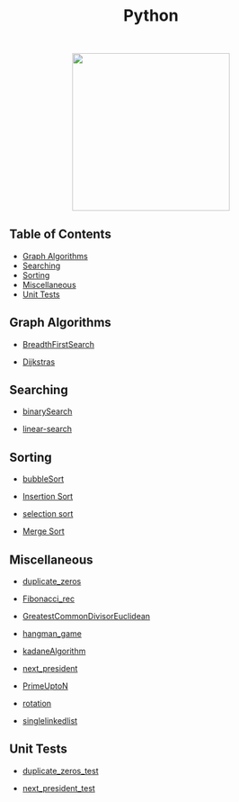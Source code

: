 <h1 align="center">Python</h1> <br>

<p align="center"><image src="https://external-content.duckduckgo.com/iu/?u=https%3A%2F%2Ftse1.mm.bing.net%2Fth%3Fid%3DOIP.9KDOmqHwpJPAtAsOOyNy0AHaHa%26pid%3DApi&f=1" width ="280" height="280"></image></p>

## Table of Contents

- [Graph Algorithms](#graph)
- [Searching](#searching)
- [Sorting](#sorting)
- [Miscellaneous](#others)
- [Unit Tests](#unit-tests)

<a name="graph"></a>

## Graph Algorithms

- [BreadthFirstSearch](https://github.com/aniketsharma00411/algorithmsUse/blob/master/Python/Graph%20Algorithms/BreadthFirstSearch.py)

- [Dijkstras](https://github.com/aniketsharma00411/algorithmsUse/blob/master/Python/Graph%20Algorithms/Dijkstras.py)

<a name="searching"></a>

## Searching

- [binarySearch](https://github.com/aniketsharma00411/algorithmsUse/blob/master/Python/Searching/binarySearch.py)

- [linear-search](https://github.com/aniketsharma00411/algorithmsUse/blob/master/Python/Searching/linear-search.py)

<a name="sorting"></a>

## Sorting

- [bubbleSort](https://github.com/aniketsharma00411/algorithmsUse/blob/master/Python/Sorting/bubbleSort.py)

- [Insertion Sort](https://github.com/aniketsharma00411/algorithmsUse/blob/insertion_sort/Python/Sorting/Insertion%20Sort.py)

- [selection sort](https://github.com/aniketsharma00411/algorithmsUse/blob/master/Python/Sorting/selection%20sort.py)

- [Merge Sort](https://github.com/aniketsharma00411/algorithmsUse/blob/master/Python/Sorting/merge_sort.py)



<a name="others"></a>

## Miscellaneous

- [duplicate_zeros](https://github.com/aniketsharma00411/algorithmsUse/blob/master/Python/Miscellaneous/duplicate_zeros.py)

- [Fibonacci_rec](https://github.com/aniketsharma00411/algorithmsUse/blob/master/Python/Miscellaneous/Fibonacci_rec.py)

- [GreatestCommonDivisorEuclidean](https://github.com/aniketsharma00411/algorithmsUse/blob/master/Python/Miscellaneous/GreatestCommonDivisorEuclidean.py)

- [hangman_game](https://github.com/aniketsharma00411/algorithmsUse/blob/master/Python/Miscellaneous/hangman_game.py)

- [kadaneAlgorithm](https://github.com/aniketsharma00411/algorithmsUse/blob/master/Python/Miscellaneous/kadaneAlgorithm.py)

- [next_president](https://github.com/aniketsharma00411/algorithmsUse/blob/master/Python/Miscellaneous/next_president.py)

- [PrimeUptoN](https://github.com/aniketsharma00411/algorithmsUse/blob/master/Python/Miscellaneous/PrimeUptoN.py)

- [rotation](https://github.com/aniketsharma00411/algorithmsUse/blob/master/Python/Miscellaneous/rotation.py)

- [singlelinkedlist](https://github.com/aniketsharma00411/algorithmsUse/blob/master/Python/Miscellaneous/singlelinkedlist.py)

<a name="unit-tests"></a>

## Unit Tests

- [duplicate_zeros_test](https://github.com/aniketsharma00411/algorithmsUse/blob/master/Python/Unit%20Tests/duplicate_zeros_test.py)

- [next_president_test](https://github.com/aniketsharma00411/algorithmsUse/blob/master/Python/Unit%20Tests/next_president_test.py)
